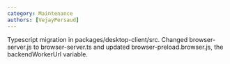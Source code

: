 ```yaml
---
category: Maintenance
authors: [VejayPersaud]
---
```


Typescript migration in packages/desktop-client/src. Changed browser-server.js to browser-server.ts and updated browser-preload.browser.js, the backendWorkerUrl variable.
